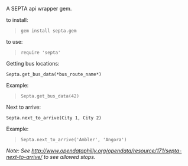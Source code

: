 A SEPTA api wrapper gem.

to install:

>`gem install septa.gem`

to use:

>`require 'septa'`


Getting bus locations:

`Septa.get_bus_data(*bus_route_name*)`

Example:

>`Septa.get_bus_data(42)`


Next to arrive:

`Septa.next_to_arrive(City 1, City 2)`

Example:

>`Septa.next_to_arrive('Ambler', 'Angora')`

_Note: See http://www.opendataphilly.org/opendata/resource/171/septa-next-to-arrive/ to see allowed stops._
